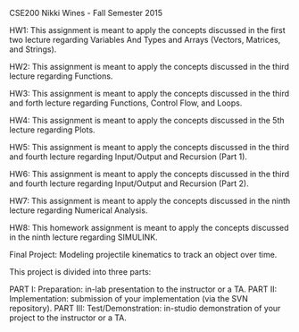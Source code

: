 CSE200 Nikki Wines - Fall Semester 2015

HW1: This assignment is meant to apply the concepts discussed in the first two lecture regarding Variables And Types and Arrays (Vectors, Matrices, and Strings).

HW2: This assignment is meant to apply the concepts discussed in the third lecture regarding Functions.

HW3: This assignment is meant to apply the concepts discussed in the third and forth lecture regarding Functions, Control Flow, and Loops.

HW4: This assignment is meant to apply the concepts discussed in the 5th lecture regarding Plots.

HW5: This assignment is meant to apply the concepts discussed in the third and fourth lecture regarding Input/Output and Recursion (Part 1).

HW6: This assignment is meant to apply the concepts discussed in the third and fourth lecture regarding Input/Output and Recursion (Part 2).

HW7: This assignment is meant to apply the concepts discussed in the ninth lecture regarding Numerical Analysis.

HW8: This homework assignment is meant to apply the concepts discussed in the ninth lecture regarding SIMULINK.

Final Project: Modeling projectile kinematics to track an object over time.

This project is divided into three parts:

PART I: Preparation: in-lab presentation to the instructor or a TA.
PART II: Implementation: submission of your implementation (via the SVN repository).
PART III: Test/Demonstration: in-studio demonstration of your project to the instructor or a TA.
